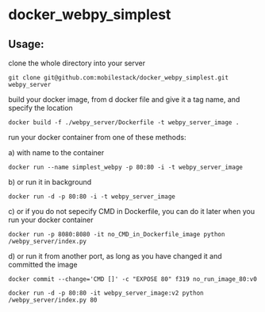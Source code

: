 # docker_webpy_simplest

## Usage:

clone the whole directory into your server


`git clone git@github.com:mobilestack/docker_webpy_simplest.git webpy_server`


build your docker image, from d docker file and give it a tag name, and specify the location

`docker build -f ./webpy_server/Dockerfile -t webpy_server_image .`

run your docker container from one of these methods:

 a) with name to the container

`docker run --name simplest_webpy -p 80:80 -i -t webpy_server_image`

 b) or run it in background

`docker run -d -p 80:80 -i -t webpy_server_image`

 c) or if you do not sepecify CMD in Dockerfile, you can do it later when you run your docker container

`docker run -p 8080:8080 -it no_CMD_in_Dockerfile_image python /webpy_server/index.py`

 d) or run it from another port, as long as you have changed it and committed the image

`docker commit --change='CMD []' -c "EXPOSE 80" f319 no_run_image_80:v0`


`docker run -d -p 80:80 -it webpy_server_image:v2 python /webpy_server/index.py 80`

